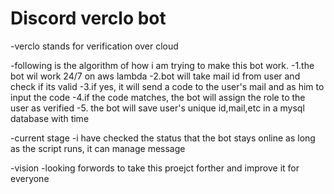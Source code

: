 # Discord verclo bot
-verclo stands for verification over cloud

-following is the algorithm of how i am trying to make this bot work.
-1.the bot wil work 24/7 on aws lambda
-2.bot will take mail id from user and check if its valid
-3.if yes, it will send a code to the user's mail and as him to input the code
-4.if the code matches, the bot will assign the role to the user as verified
-5. the bot will save user's unique id,mail,etc in a mysql database with time

-current stage
-i have checked the status that the bot stays online as long as the script runs, it can manage message

-vision
-looking forwords to take this proejct forther and improve it for everyone
